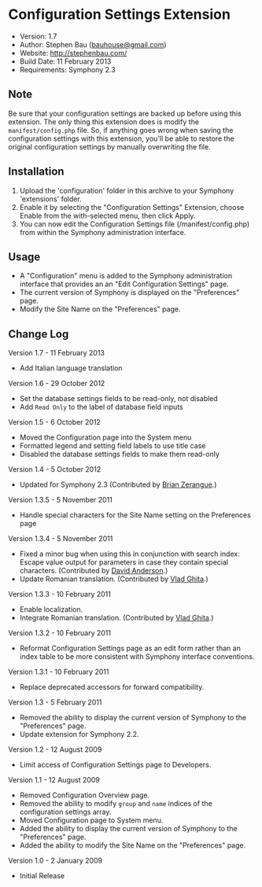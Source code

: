 # Configuration Settings Extension

- Version: 1.7
- Author: Stephen Bau (bauhouse@gmail.com)
- Website: http://stephenbau.com/
- Build Date: 11 February 2013
- Requirements: Symphony 2.3


## Note

Be sure that your configuration settings are backed up before using this extension. The only thing this extension does is modify the `manifest/config.php` file. So, if anything goes wrong when saving the configuration settings with this extension, you'll be able to restore the original configuration settings by manually overwriting the file.

## Installation

1. Upload the 'configuration' folder in this archive to your Symphony 'extensions' folder.
2. Enable it by selecting the "Configuration Settings" Extension, choose Enable from the with-selected menu, then click Apply.
3. You can now edit the Configuration Settings file (/manifest/config.php) from within the Symphony administration interface.


## Usage

- A "Configuration" menu is added to the Symphony administration interface that provides an an "Edit Configuration Settings" page.
- The current version of Symphony is displayed on the "Preferences" page.
- Modify the Site Name on the "Preferences" page.


## Change Log

Version 1.7 - 11 February 2013

- Add Italian language translation

Version 1.6 - 29 October 2012

- Set the database settings fields to be read-only, not disabled
- Add `Read Only` to the label of database field inputs

Version 1.5 - 6 October 2012

- Moved the Configuration page into the System menu
- Formatted legend and setting field labels to use title case
- Disabled the database settings fields to make them read-only

Version 1.4 - 5 October 2012

- Updated for Symphony 2.3 (Contributed by [Brian Zerangue](http://symphony-cms.com/get-involved/member/bzerangue/).)

Version 1.3.5 - 5 November 2011

- Handle special characters for the Site Name setting on the Preferences page

Version 1.3.4 - 5 November 2011

- Fixed a minor bug when using this in conjunction with search index: Escape value output for parameters in case they contain special characters. (Contributed by [David Anderson](http://symphony-cms.com/get-involved/member/davjand/).)
- Update Romanian translation. (Contributed by [Vlad Ghita](http://symphony-cms.com/get-involved/member/vladG/).)

Version 1.3.3 - 10 February 2011

- Enable localization.
- Integrate Romanian translation. (Contributed by [Vlad Ghita](http://symphony-cms.com/get-involved/member/vladG/).)

Version 1.3.2 - 10 February 2011

- Reformat Configuration Settings page as an edit form rather than an index table to be more consistent with Symphony interface conventions.

Version 1.3.1 - 10 February 2011

- Replace deprecated accessors for forward compatibility.

Version 1.3 - 5 February 2011

- Removed the ability to display the current version of Symphony to the "Preferences" page.
- Update extension for Symphony 2.2.

Version 1.2 - 12 August 2009

- Limit access of Configuration Settings page to Developers.

Version 1.1 - 12 August 2009

- Removed Configuration Overview page.
- Removed the ability to modify `group` and `name` indices of the configuration settings array.
- Moved Configuration page to System menu. 
- Added the ability to display the current version of Symphony to the "Preferences" page.
- Added the ability to modify the Site Name on the "Preferences" page.

Version 1.0 - 2 January 2009

- Initial Release